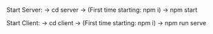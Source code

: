 Start Server:
-> cd server
-> (First time starting: npm i)
-> npm start

Start Client:
-> cd client
-> (First time starting: npm i)
-> npm run serve
